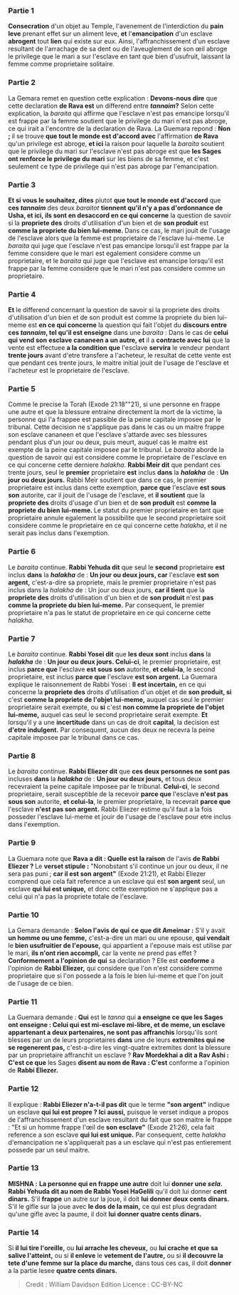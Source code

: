 
### Partie 1
<b>Consecration</b> d'un objet au Temple, l'avenement de l'interdiction du <b>pain leve</b> prenant effet sur un aliment leve, <b>et</b> l'<b>emancipation</b> d'un esclave <b>abrogent</b> tout <b>lien</b> qui existe sur eux. Ainsi, l'affranchissement d'un esclave resultant de l'arrachage de sa dent ou de l'aveuglement de son œil abroge le privilege que le mari a sur l'esclave en tant que bien d'usufruit, laissant la femme comme proprietaire solitaire.

### Partie 2
La Gemara remet en question cette explication : <b>Devons-nous dire</b> que cette declaration <b>de Rava est</b> un differend entre <b><i>tannaim</i>?</b> Selon cette explication, la <i>baraita</i> qui affirme que l'esclave n'est pas emancipe lorsqu'il est frappe par la femme soutient que le privilege du mari n'est pas abroge, ce qui irait a l'encontre de la declaration de Rava. La Guemara repond : <b>Non ; </b> il se trouve <b>que tout le monde est d'accord avec</b> l'affirmation <b>de Rava</b> qu'un privilege est abroge, <b>et ici</b> la raison pour laquelle la <i>baraita</i> soutient que le privilege du mari sur l'esclave n'est pas abroge est que <b>les Sages ont renforce le privilege du mari</b> sur les biens de sa femme, et c'est seulement ce type de privilege qui n'est pas abroge par l'emancipation.

### Partie 3
<b>Et si vous le souhaitez, dites</b> plutot <b>que tout le monde est d'accord</b> que <b>ces <i>tannaim</i></b> des deux <i>baraitot</i> <b>tiennent qu'il n'y a pas d'ordonnance de Usha, et ici, ils sont en desaccord en ce qui concerne</b> la question de savoir si la <b>propriete des</b> droits d'utilisation d'un bien et de <b>son produit</b> est <b>comme la propriete du bien lui-meme. </b> Dans ce cas, le mari jouit de l'usage de l'esclave alors que la femme est proprietaire de l'esclave lui-meme. Le <i>baraita</i> qui juge que l'esclave n'est pas emancipe lorsqu'il est frappe par la femme considere que le mari est egalement considere comme un proprietaire, et le <i>baraita</i> qui juge que l'esclave est emancipe lorsqu'il est frappe par la femme considere que le mari n'est pas considere comme un proprietaire.

### Partie 4
<b>Et</b> le differend concernant la question de savoir si la propriete des droits d'utilisation d'un bien et de son produit est comme la propriete du bien lui-meme est <b>en ce qui concerne</b> la question qui fait l'objet du <b>discours entre ces <i>tannaim</i>, tel qu'il est enseigne</b> dans une <i>baraita</i> : Dans le cas de <b>celui qui vend son</b> <b>esclave cananeen a un autre, et</b> il a <b>contracte avec lui</b> que la vente est effectuee <b>a la condition que</b> l'esclave <b>servira</b> le vendeur pendant <b>trente jours</b> avant d'etre transfere a l'acheteur, le resultat de cette vente est que pendant ces trente jours, le maitre initial jouit de l'usage de l'esclave et l'acheteur est le proprietaire de l'esclave.

### Partie 5
Comme le precise la Torah (Exode 21:18""21), si une personne en frappe une autre et que la blessure entraine directement la mort de la victime, la personne qui l'a frappee est passible de la peine capitale imposee par le tribunal. Cette decision ne s'applique pas dans le cas ou un maitre frappe son esclave cananeen et que l'esclave s'attarde avec ses blessures pendant plus d'un jour ou deux, puis meurt, auquel cas le maitre est exempte de la peine capitale imposee par le tribunal. Le <i>baraita</i> aborde la question de savoir qui est considere comme le proprietaire de l'esclave en ce qui concerne cette derniere <i>halakha</i>. <b>Rabbi Meir dit</b> que pendant ces trente jours, seul le <b>premier</b> proprietaire <b>est</b> inclus <b>dans</b> la <b><i>halakha</i></b> de : <b>Un jour ou deux jours.</b> Rabbi Meir soutient que dans ce cas, le premier proprietaire est inclus dans cette exemption, <b>parce que</b> l'esclave <b>est sous son</b> autorite, car il jouit de l'usage de l'esclave, et <b>il soutient</b> que la <b>propriete des</b> droits d'usage d'un bien et de <b>son produit</b> est <b>comme la propriete du bien lui-meme. </b> Le statut du premier proprietaire en tant que proprietaire annule egalement la possibilite que le second proprietaire soit considere comme le proprietaire en ce qui concerne cette <i>halakha</i>, et il ne serait pas inclus dans l'exemption.

### Partie 6
Le <i>baraita</i> continue. <b>Rabbi Yehuda dit</b> que seul le <b>second</b> proprietaire <b>est</b> inclus <b>dans</b> la <b><i>halakha</i></b> de : <b>Un jour ou deux jours, car</b> l'esclave <b>est son argent,</b> c'est-a-dire sa propriete, mais le premier proprietaire n'est pas inclus dans la <i>halakha</i> de : Un jour ou deux jours, <b>car il tient</b> que la <b>propriete des</b> droits d'utilisation d'un bien et de <b>son produit</b> n'est <b>pas comme la propriete du bien lui-meme.</b> Par consequent, le premier proprietaire n'a pas le statut de proprietaire en ce qui concerne cette <i>halakha</i>.

### Partie 7
Le <i>baraita</i> continue. <b>Rabbi Yosei dit</b> que <b>les deux sont</b> inclus <b>dans</b> la <b><i>halakha</i></b> de : <b>Un jour ou deux jours. Celui-ci</b>, le premier proprietaire, est inclus <b>parce que</b> l'esclave <b>est sous son</b> autorite, <b>et celui-la</b>, le second proprietaire, est inclus <b>parce que</b> l'esclave <b>est son argent. </b> La Guemara explique le raisonnement de Rabbi Yosei : <b>Il est incertain,</b> en ce qui concerne la <b>propriete des</b> droits d'utilisation d'un objet et de <b>son produit, si</b> c'est <b>comme la propriete de l'objet lui-meme,</b> auquel cas seul le premier proprietaire serait exempte, ou <b>si</b> c'est <b>non comme la propriete de l'objet lui-meme,</b> auquel cas seul le second proprietaire serait exempte. <b>Et</b> lorsqu'il y a une <b>incertitude</b> dans un cas de droit <b>capital</b>, la decision est <b>d'etre indulgent.</b> Par consequent, aucun des deux ne recevra la peine capitale imposee par le tribunal dans ce cas.

### Partie 8
Le <i>baraita</i> continue. <b>Rabbi Eliezer dit</b> que <b>ces deux personnes ne sont pas</b> incluses <b>dans</b> la <b><i>halakha</i></b> de : <b>Un jour ou deux jours,</b> et tous deux recevraient la peine capitale imposee par le tribunal. <b>Celui-ci</b>, le second proprietaire, serait susceptible de la recevoir <b>parce que</b> l'esclave <b>n'est pas sous son</b> autorite, <b>et celui-la</b>, le premier proprietaire, la recevrait <b>parce que</b> l'esclave <b>n'est pas son argent.</b> Rabbi Eliezer estime qu'il faut a la fois posseder l'esclave lui-meme et jouir de l'usage de l'esclave pour etre inclus dans l'exemption.

### Partie 9
La Guemara note que <b>Rava a dit : Quelle est la raison</b> de l'avis <b>de Rabbi Eliezer ? </b> Le <b>verset stipule :</b> "Nonobstant s'il continue un jour ou deux, il ne sera pas puni ; <b>car il est son argent"</b> (Exode 21:21), et Rabbi Eliezer comprend que cela fait reference a un esclave qui est <b>son argent</b> seul, un esclave <b>qui lui est unique,</b> et donc cette exemption ne s'applique pas a celui qui n'a pas la propriete totale de l'esclave.

### Partie 10
La Gemara demande : <b>Selon l'avis de qui</b> <b>ce que dit Ameimar :</b> S'il y avait <b>un homme ou une femme,</b> c'est-a-dire un mari ou une epouse, <b>qui vendait</b> le <b>bien usufruitier de l'epouse,</b> qui appartient a l'epouse mais est utilise par le mari, <b>ils n'ont rien accompli,</b> car la vente ne prend pas effet ? <b>Conformement a l'opinion de qui</b> sa declaration ? Elle est <b>conforme</b> a l'opinion de <b>Rabbi Eliezer,</b> qui considere que l'on n'est considere comme proprietaire que si l'on possede a la fois le bien lui-meme et que l'on jouit de l'usage de ce bien.

### Partie 11
La Guemara demande : <b>Qui</b> est le <i>tanna</i> qui <b>a enseigne ce que les Sages ont enseigne : Celui qui est mi-esclave mi-libre, et de meme, un esclave appartenant a deux partenaires, ne sont pas affranchis</b> lorsqu'ils sont blesses par un de leurs proprietaires <b>dans</b> une de leurs <b>extremites qui ne se regenerent pas,</b> c'est-a-dire les vingt-quatre extremites dont la blessure par un proprietaire affranchit un esclave ? <b>Rav Mordekhai a dit a Rav Ashi : C'est ce que</b> les Sages <b>disent au nom de Rava : C'est</b> conforme a l'opinion de <b>Rabbi Eliezer.</b>

### Partie 12
Il explique : <b>Rabbi Eliezer n'a-t-il pas dit</b> que le terme <b>"son argent"</b> indique un esclave <b>qui lui est propre ? Ici aussi,</b> puisque le verset indique a propos de l'affranchissement d'un esclave resultant du fait que son maitre le frappe : "Et si un homme frappe l'œil de <b>son esclave"</b> (Exode 21:26), cela fait reference a son esclave <b>qui lui est unique.</b> Par consequent, cette <i>halakha</i> d'emancipation ne s'appliquerait pas a un esclave qui n'est pas entierement possede par un seul maitre.

### Partie 13
<strong>MISHNA :</strong> <b>La personne qui en frappe une autre</b> doit lui <b>donner une <i>sela</i>. Rabbi Yehuda dit au nom de Rabbi Yosei HaGelili</b> qu'il doit lui donner <b>cent dinars.</b> S'il <b>frappe</b> un autre sur la joue, il doit <b>lui donner deux cents dinars.</b> S'il le gifle sur la joue avec <b>le dos de la main,</b> ce qui est plus degradant qu'une gifle avec la paume, il doit <b>lui donner quatre cents dinars.</b>

### Partie 14
Si <b>il lui tire l'oreille,</b> ou <b>lui arrache les cheveux,</b> ou <b>lui crache</b> <b>et que sa salive l'atteint,</b> ou si <b>il enleve</b> le <b>vetement de l'autre,</b> ou si <b>il decouvre la tete d'une femme sur la place du marche,</b> dans tous ces cas, il doit <b>donner</b> a la partie lesee <b>quatre cents dinars.</b>

>Credit : William Davidson Edition
>Licence : CC-BY-NC